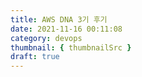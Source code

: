 ```yaml
---
title: AWS DNA 3기 후기
date: 2021-11-16 00:11:08
category: devops
thumbnail: { thumbnailSrc }
draft: true
---
```


